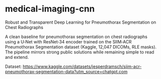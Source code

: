 # medical-imaging-cnn
Robust and Transparent Deep Learning for Pneumothorax Segmentation on Chest Radiographs

A clean baseline for pneumothorax segmentation on chest radiographs using a U‑Net with ResNet‑34 encoder trained on the SIIM‑ACR Pneumothorax Segmentation dataset (Kaggle, 12,047 DICOMs, RLE masks). The pipeline mirrors strong public solutions while remaining simple to read and extend.

Dataset: https://www.kaggle.com/datasets/jesperdramsch/siim-acr-pneumothorax-segmentation-data?utm_source=chatgpt.com
